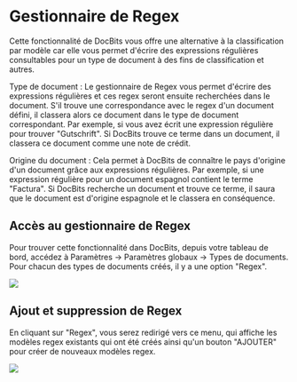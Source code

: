 # Gestionnaire de Regex

Cette fonctionnalité de DocBits vous offre une alternative à la classification par modèle car elle vous permet d'écrire des expressions régulières consultables pour un type de document à des fins de classification et autres.

Type de document : Le gestionnaire de Regex vous permet d'écrire des expressions régulières et ces regex seront ensuite recherchées dans le document. S'il trouve une correspondance avec le regex d'un document défini, il classera alors ce document dans le type de document correspondant. Par exemple, si vous avez écrit une expression régulière pour trouver "Gutschrift". Si DocBits trouve ce terme dans un document, il classera ce document comme une note de crédit.

Origine du document : Cela permet à DocBits de connaître le pays d'origine d'un document grâce aux expressions régulières. Par exemple, si une expression régulière pour un document espagnol contient le terme "Factura". Si DocBits recherche un document et trouve ce terme, il saura que le document est d'origine espagnole et le classera en conséquence.

## **Accès au gestionnaire de Regex**

Pour trouver cette fonctionnalité dans DocBits, depuis votre tableau de bord, accédez à Paramètres → Paramètres globaux → Types de documents. Pour chacun des types de documents créés, il y a une option "Regex".

![](https://lh7-us.googleusercontent.com/cbU6PI74trS4HjnxDNbx\_pTFXqrliFs47ZpaFsYsLk3NynblzBIdj9pFf7D-z4pegSCi0dodyAlY9FWSFlnpb95gA4DX8B\_UtPW0gLo2LIzEQ5pJVbacz9P5RNHIO3B35mnnONyQnBauTBn2GYazNnI)

## **Ajout et suppression de Regex**

En cliquant sur "Regex", vous serez redirigé vers ce menu, qui affiche les modèles regex existants qui ont été créés ainsi qu'un bouton "AJOUTER" pour créer de nouveaux modèles regex.

![](https://lh7-us.googleusercontent.com/piOi41j6Lcdqi5s98KGzccKwTcoKIbjwiQT-Q2tLFL7K3YnE0pxp5cp\_OM1qB9LgiwjvvBDpGs9dam4Do1dHXMtkGu1\_5HrqiSCokexAiBYIYW6k5uA6TS-PE9WroKOvQBnciQzhHGUywcGbpirvIUw)

